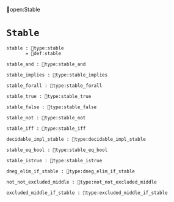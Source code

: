 open:Stable
# `Stable`

    stable : type:stable
           = def:stable

    stable_and : type:stable_and

    stable_implies : type:stable_implies

    stable_forall : type:stable_forall

    stable_true : type:stable_true

    stable_false : type:stable_false

    stable_not : type:stable_not

    stable_iff : type:stable_iff

    decidable_impl_stable : type:decidable_impl_stable

    stable_eq_bool : type:stable_eq_bool

    stable_istrue : type:stable_istrue

    dneg_elim_if_stable : type:dneg_elim_if_stable

    not_not_excluded_middle : type:not_not_excluded_middle

    excluded_middle_if_stable : type:excluded_middle_if_stable
